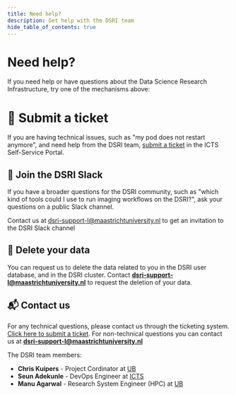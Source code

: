 ```yaml
---
title: Need help?
description: Get help with the DSRI team
hide_table_of_contents: true
---
```


# Need help?

If you need help or have questions about the Data Science Research Infrastructure, try one of the mechanisms above:

# 📝 Submit a ticket

If you are having technical issues, such as "my pod does not restart anymore", and need help from the DSRI team, [submit a ticket](https://servicedesk.icts.maastrichtuniversity.nl/tas/public/ssp/content/serviceflow?unid=1ffa93e9ecd94d938ad46e3cb24c2392) in the ICTS Self-Service Portal.


## 💬 Join the DSRI Slack

If you have a broader questions for the DSRI community, such as "which kind of tools could I use to run imaging workflows on the DSRI?", ask your questions on a public Slack channel.

Contact us at [dsri-support-l@maastrichtuniversity.nl](mailto:dsri-support-l@maastrichtuniversity.nl) to get an invitation to the DSRI Slack channel

<!-- a href="https://dsri.slack.com" target="_blank" rel="noreferrer noopener" aria-label="Chat on Slack">
    <img alt="Chat on Slack" src="https://img.shields.io/badge/Chat%20on-Slack-blueviolet"/>
</a-->

## 🧹 Delete your data

You can request us to delete the data related to you in the DSRI user database, and in the DSRI cluster. Contact **[dsri-support-l@maastrichtuniversity.nl](mailto:dsri-support-l@maastrichtuniversity.nl)** to request the deletion of your data.

## 📬 Contact us

For any technical questions, please contact us through the ticketing system. [Click here to submit a ticket](https://servicedesk.icts.maastrichtuniversity.nl/tas/public/ssp/content/serviceflow?unid=1ffa93e9ecd94d938ad46e3cb24c2392). For non-technical questions you can contact us at **[dsri-support-l@maastrichtuniversity.nl](mailto:dsri-support-l@maastrichtuniversity.nl)**

The DSRI team members:

- **Chris Kuipers** - Project Cordinator at [UB](https://library.maastrichtuniversity.nl/)
- **Seun Adekunle** - DevOps Engineer at [ICTS](https://maastrichtuniversity.nl/icts)
- **Manu Agarwal** - Research System Engineer (HPC) at [UB](https://library.maastrichtuniversity.nl/)


